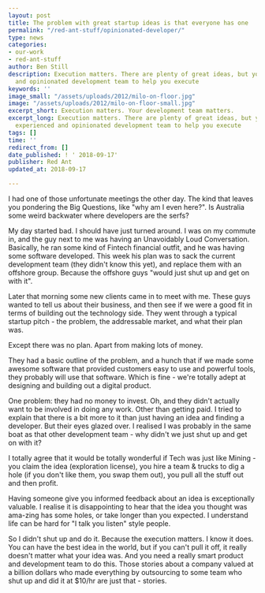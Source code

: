 ```yaml
---
layout: post
title: The problem with great startup ideas is that everyone has one
permalink: "/red-ant-stuff/opinionated-developer/"
type: news
categories:
- our-work
- red-ant-stuff
author: Ben Still
description: Execution matters. There are plenty of great ideas, but you need an experienced
  and opinionated development team to help you execute
keywords: ''
image_small: "/assets/uploads/2012/milo-on-floor.jpg"
image: "/assets/uploads/2012/milo-on-floor-small.jpg"
excerpt_short: Execution matters. Your development team matters.
excerpt_long: Execution matters. There are plenty of great ideas, but you need an
  experienced and opinionated development team to help you execute
tags: []
time: ''
redirect_from: []
date_published: ! ' 2018-09-17'
publisher: Red Ant
updated_at: 2018-09-17

---
```

I had one of those unfortunate meetings the other day. The kind that leaves you pondering the Big Questions, like "why am I even here?". Is Australia some weird backwater where developers are the serfs?

My day started bad. I should have just turned around. I was on my commute in, and the guy next to me was having an Unavoidably Loud Conversation. Basically, he ran some kind of Fintech financial outfit, and he was having some software developed. This week his plan was to sack the current development team (they didn't know this yet), and replace them with an offshore group. Because the offshore guys "would just shut up and get on with it".

Later that morning some new clients came in to meet with me. These guys wanted to tell us about their business, and then see if we were a good fit in terms of building out the technology side. They went through a typical startup pitch - the problem, the addressable market, and what their plan was.

Except there was no plan. Apart from making lots of money.

They had a basic outline of the problem, and a hunch that if we made some awesome software that provided customers easy to use and powerful tools, they probably will use that software. Which is fine - we're totally adept at designing and building out a digital product.

One problem: they had no money to invest. Oh, and they didn't actually want to be involved in doing any work. Other than getting paid. I tried to explain that there is a bit more to it than just having an idea and finding a developer. But their eyes glazed over. I realised I was probably in the same boat as that other development team - why didn't we just shut up and get on with it?

I totally agree that it would be totally wonderful if Tech was just like Mining - you claim the idea (exploration license), you hire a team & trucks to dig a hole (if you don't like them, you swap them out), you pull all the stuff out and then profit.

Having someone give you informed feedback about an idea is exceptionally valuable. I realise it is disappointing to hear that the idea you thought was ama-zing has some holes, or take longer than you expected. I understand life can be hard for "I talk you listen" style people.

So I didn't shut up and do it. Because the execution matters. I know it does. You can have the best idea in the world, but if you can't pull it off, it really doesn't matter what your idea was. And you need a really smart product and development team to do this. Those stories about a company valued at a billion dollars who made everything by outsourcing to some team who shut up and did it at $10/hr are just that - stories.